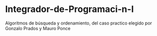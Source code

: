 # Integrador-de-Programaci-n-I
Algoritmos de búsqueda y ordenamiento, del caso practico elegido por Gonzalo Prados y Mauro Ponce
